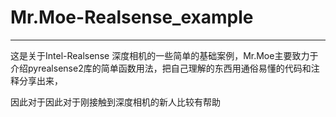 # Mr.Moe-Realsense_example

------------------------------
这是关于Intel-Realsense 深度相机的一些简单的基础案例，Mr.Moe主要致力于介绍pyrealsense2库的简单函数用法，把自己理解的东西用通俗易懂的代码和注释分享出来，

因此对于因此对于刚接触到深度相机的新人比较有帮助
